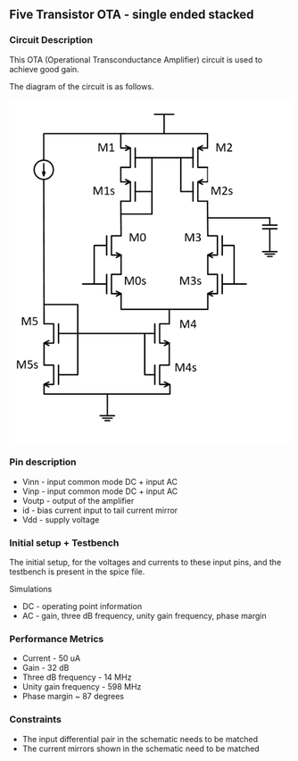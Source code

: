 ## Five Transistor OTA - single ended stacked

### Circuit Description

This OTA (Operational Transconductance Amplifier) circuit is used to achieve good gain.

The diagram of the circuit is as follows.

![Circuit diagram](schematic.PNG)

### Pin description

* Vinn - input common mode DC + input AC
* Vinp - input common mode DC + input AC
* Voutp - output of the amplifier
* id - bias current input to tail current mirror
* Vdd - supply voltage

### Initial setup + Testbench

The initial setup, for the voltages and currents to these input pins, and the testbench is present in the spice file.

Simulations
* DC - operating point information
* AC - gain, three dB frequency, unity gain frequency, phase margin

### Performance Metrics

* Current - 50 uA
* Gain - 32 dB
* Three dB frequency - 14 MHz
* Unity gain frequency - 598 MHz
* Phase margin ~ 87 degrees

### Constraints

* The input differential pair in the schematic needs to be matched
* The current mirrors shown in the schematic need to be matched
